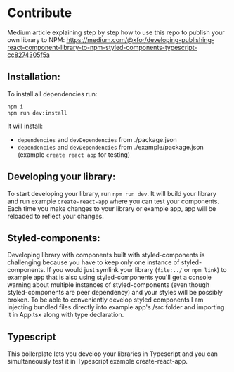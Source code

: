 # Contribute

Medium article explaining step by step how to use this repo to publish your own library to NPM:
https://medium.com/@xfor/developing-publishing-react-component-library-to-npm-styled-components-typescript-cc8274305f5a

## Installation:

To install all dependencies run:

```
npm i
npm run dev:install
```

It will install:

- `dependencies` and `devDependencies` from ./package.json
- `dependencies` and `devDependencies` from ./example/package.json (example `create react app` for testing)

## Developing your library:

To start developing your library, run `npm run dev`. It will build your library and run example `create-react-app` where you can test your components. Each time you make changes to your library or example app, app will be reloaded to reflect your changes.

## Styled-components:

Developing library with components built with styled-components is challenging because you have to keep only one instance of styled-components. If you would just symlink your library (`file:../` or `npm link`) to example app that is also using styled-components you'll get a console warning about multiple instances of styled-components (even though styled-components are peer dependency) and your styles will be possibly broken. To be able to conveniently develop styled components I am injecting bundled files directly into example app's /src folder and importing it in App.tsx along with type declaration.

## Typescript

This boilerplate lets you develop your libraries in Typescript and you can simultaneously test it in Typescript example create-react-app.
